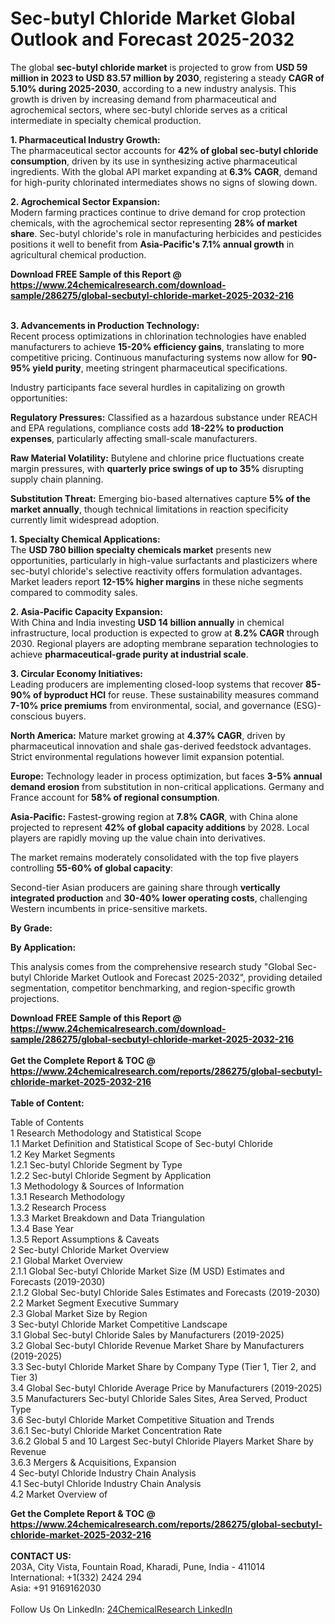 <h1>Sec-butyl Chloride Market Global Outlook and Forecast 2025-2032</h1><p>The global <strong>sec-butyl chloride market</strong> is projected to grow from <strong>USD 59 million in 2023 to USD 83.57 million by 2030</strong>, registering a steady <strong>CAGR of 5.10% during 2025-2030</strong>, according to a new industry analysis. This growth is driven by increasing demand from pharmaceutical and agrochemical sectors, where sec-butyl chloride serves as a critical intermediate in specialty chemical production.</p><p><strong>1. Pharmaceutical Industry Growth:</strong><br>
The pharmaceutical sector accounts for <strong>42% of global sec-butyl chloride consumption</strong>, driven by its use in synthesizing active pharmaceutical ingredients. With the global API market expanding at <strong>6.3% CAGR</strong>, demand for high-purity chlorinated intermediates shows no signs of slowing down.</p><p><strong>2. Agrochemical Sector Expansion:</strong><br>
Modern farming practices continue to drive demand for crop protection chemicals, with the agrochemical sector representing <strong>28% of market share</strong>. Sec-butyl chloride's role in manufacturing herbicides and pesticides positions it well to benefit from <strong>Asia-Pacific's 7.1% annual growth</strong> in agricultural chemical production.</p><div><b>Download FREE Sample of this Report @ 
            <a href="https://www.24chemicalresearch.com/download-sample/286275/global-secbutyl-chloride-market-2025-2032-216">
            https://www.24chemicalresearch.com/download-sample/286275/global-secbutyl-chloride-market-2025-2032-216</a></b></div><br><p><strong>3. Advancements in Production Technology:</strong><br>
Recent process optimizations in chlorination technologies have enabled manufacturers to achieve <strong>15-20% efficiency gains</strong>, translating to more competitive pricing. Continuous manufacturing systems now allow for <strong>90-95% yield purity</strong>, meeting stringent pharmaceutical specifications.</p><p>Industry participants face several hurdles in capitalizing on growth opportunities:</p><p><strong>Regulatory Pressures:</strong> Classified as a hazardous substance under REACH and EPA regulations, compliance costs add <strong>18-22% to production expenses</strong>, particularly affecting small-scale manufacturers.</p><p><strong>Raw Material Volatility:</strong> Butylene and chlorine price fluctuations create margin pressures, with <strong>quarterly price swings of up to 35%</strong> disrupting supply chain planning.</p><p><strong>Substitution Threat:</strong> Emerging bio-based alternatives capture <strong>5% of the market annually</strong>, though technical limitations in reaction specificity currently limit widespread adoption.</p><p><strong>1. Specialty Chemical Applications:</strong><br>
The <strong>USD 780 billion specialty chemicals market</strong> presents new opportunities, particularly in high-value surfactants and plasticizers where sec-butyl chloride's selective reactivity offers formulation advantages. Market leaders report <strong>12-15% higher margins</strong> in these niche segments compared to commodity sales.</p><p><strong>2. Asia-Pacific Capacity Expansion:</strong><br>
With China and India investing <strong>USD 14 billion annually</strong> in chemical infrastructure, local production is expected to grow at <strong>8.2% CAGR</strong> through 2030. Regional players are adopting membrane separation technologies to achieve <strong>pharmaceutical-grade purity at industrial scale</strong>.</p><p><strong>3. Circular Economy Initiatives:</strong><br>
Leading producers are implementing closed-loop systems that recover <strong>85-90% of byproduct HCl</strong> for reuse. These sustainability measures command <strong>7-10% price premiums</strong> from environmental, social, and governance (ESG)-conscious buyers.</p><p><strong>North America:</strong> Mature market growing at <strong>4.37% CAGR</strong>, driven by pharmaceutical innovation and shale gas-derived feedstock advantages. Strict environmental regulations however limit expansion potential.</p><p><strong>Europe:</strong> Technology leader in process optimization, but faces <strong>3-5% annual demand erosion</strong> from substitution in non-critical applications. Germany and France account for <strong>58% of regional consumption</strong>.</p><p><strong>Asia-Pacific:</strong> Fastest-growing region at <strong>7.8% CAGR</strong>, with China alone projected to represent <strong>42% of global capacity additions</strong> by 2028. Local players are rapidly moving up the value chain into derivatives.</p><p>The market remains moderately consolidated with the top five players controlling <strong>55-60% of global capacity</strong>:</p><p>Second-tier Asian producers are gaining share through <strong>vertically integrated production</strong> and <strong>30-40% lower operating costs</strong>, challenging Western incumbents in price-sensitive markets.</p><p><strong>By Grade:</strong></p><p><strong>By Application:</strong></p><p>This analysis comes from the comprehensive research study "Global Sec-butyl Chloride Market Outlook and Forecast 2025-2032", providing detailed segmentation, competitor benchmarking, and region-specific growth projections.</p><div><b>Download FREE Sample of this Report @ 
            <a href="https://www.24chemicalresearch.com/download-sample/286275/global-secbutyl-chloride-market-2025-2032-216">
            https://www.24chemicalresearch.com/download-sample/286275/global-secbutyl-chloride-market-2025-2032-216</a></b></div><br><div><b>Get the Complete Report & TOC @ 
            <a href="https://www.24chemicalresearch.com/reports/286275/global-secbutyl-chloride-market-2025-2032-216">
            https://www.24chemicalresearch.com/reports/286275/global-secbutyl-chloride-market-2025-2032-216</a></b></div><br>
            <b>Table of Content:</b><p>Table of Contents<br />
1 Research Methodology and Statistical Scope<br />
1.1 Market Definition and Statistical Scope of Sec-butyl Chloride<br />
1.2 Key Market Segments<br />
1.2.1 Sec-butyl Chloride Segment by Type<br />
1.2.2 Sec-butyl Chloride Segment by Application<br />
1.3 Methodology & Sources of Information<br />
1.3.1 Research Methodology<br />
1.3.2 Research Process<br />
1.3.3 Market Breakdown and Data Triangulation<br />
1.3.4 Base Year<br />
1.3.5 Report Assumptions & Caveats<br />
2 Sec-butyl Chloride Market Overview<br />
2.1 Global Market Overview<br />
2.1.1 Global Sec-butyl Chloride Market Size (M USD) Estimates and Forecasts (2019-2030)<br />
2.1.2 Global Sec-butyl Chloride Sales Estimates and Forecasts (2019-2030)<br />
2.2 Market Segment Executive Summary<br />
2.3 Global Market Size by Region<br />
3 Sec-butyl Chloride Market Competitive Landscape<br />
3.1 Global Sec-butyl Chloride Sales by Manufacturers (2019-2025)<br />
3.2 Global Sec-butyl Chloride Revenue Market Share by Manufacturers (2019-2025)<br />
3.3 Sec-butyl Chloride Market Share by Company Type (Tier 1, Tier 2, and Tier 3)<br />
3.4 Global Sec-butyl Chloride Average Price by Manufacturers (2019-2025)<br />
3.5 Manufacturers Sec-butyl Chloride Sales Sites, Area Served, Product Type<br />
3.6 Sec-butyl Chloride Market Competitive Situation and Trends<br />
3.6.1 Sec-butyl Chloride Market Concentration Rate<br />
3.6.2 Global 5 and 10 Largest Sec-butyl Chloride Players Market Share by Revenue<br />
3.6.3 Mergers & Acquisitions, Expansion<br />
4 Sec-butyl Chloride Industry Chain Analysis<br />
4.1 Sec-butyl Chloride Industry Chain Analysis<br />
4.2 Market Overview of</p><div><b>Get the Complete Report & TOC @ 
            <a href="https://www.24chemicalresearch.com/reports/286275/global-secbutyl-chloride-market-2025-2032-216">
            https://www.24chemicalresearch.com/reports/286275/global-secbutyl-chloride-market-2025-2032-216</a></b></div><br><b>CONTACT US:</b><br>
            203A, City Vista, Fountain Road, Kharadi, Pune, India - 411014<br>
            International: +1(332) 2424 294<br>
            Asia: +91 9169162030 <br><br>
            Follow Us On LinkedIn: <a href="https://www.linkedin.com/company/24chemicalresearch/">24ChemicalResearch LinkedIn</a>